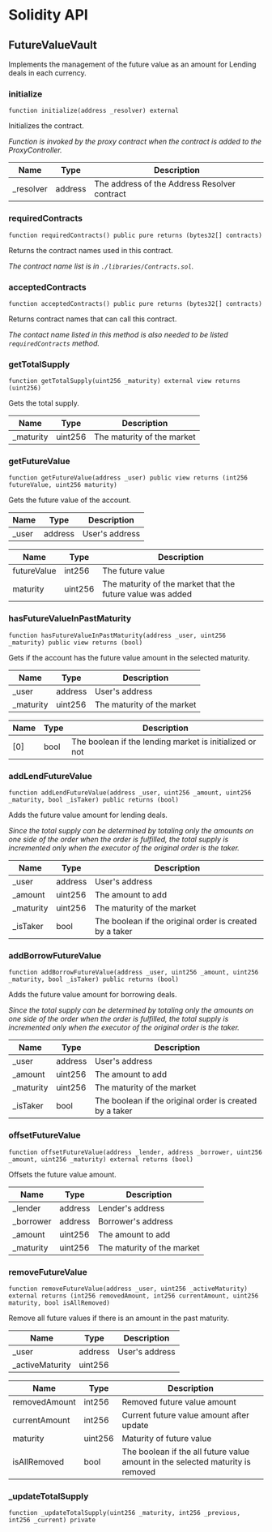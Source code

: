 # Solidity API

## FutureValueVault

Implements the management of the future value as an amount for Lending deals in each currency.

### initialize

```solidity
function initialize(address _resolver) external
```

Initializes the contract.

_Function is invoked by the proxy contract when the contract is added to the ProxyController._

| Name | Type | Description |
| ---- | ---- | ----------- |
| _resolver | address | The address of the Address Resolver contract |

### requiredContracts

```solidity
function requiredContracts() public pure returns (bytes32[] contracts)
```

Returns the contract names used in this contract.

_The contract name list is in `./libraries/Contracts.sol`._

### acceptedContracts

```solidity
function acceptedContracts() public pure returns (bytes32[] contracts)
```

Returns contract names that can call this contract.

_The contact name listed in this method is also needed to be listed `requiredContracts` method._

### getTotalSupply

```solidity
function getTotalSupply(uint256 _maturity) external view returns (uint256)
```

Gets the total supply.

| Name | Type | Description |
| ---- | ---- | ----------- |
| _maturity | uint256 | The maturity of the market |

### getFutureValue

```solidity
function getFutureValue(address _user) public view returns (int256 futureValue, uint256 maturity)
```

Gets the future value of the account.

| Name | Type | Description |
| ---- | ---- | ----------- |
| _user | address | User's address |

| Name | Type | Description |
| ---- | ---- | ----------- |
| futureValue | int256 | The future value |
| maturity | uint256 | The maturity of the market that the future value was added |

### hasFutureValueInPastMaturity

```solidity
function hasFutureValueInPastMaturity(address _user, uint256 _maturity) public view returns (bool)
```

Gets if the account has the future value amount in the selected maturity.

| Name | Type | Description |
| ---- | ---- | ----------- |
| _user | address | User's address |
| _maturity | uint256 | The maturity of the market |

| Name | Type | Description |
| ---- | ---- | ----------- |
| [0] | bool | The boolean if the lending market is initialized or not |

### addLendFutureValue

```solidity
function addLendFutureValue(address _user, uint256 _amount, uint256 _maturity, bool _isTaker) public returns (bool)
```

Adds the future value amount for lending deals.

_Since the total supply can be determined by totaling only the amounts on one side of the order
when the order is fulfilled, the total supply is incremented only when the executor of the original order
is the taker._

| Name | Type | Description |
| ---- | ---- | ----------- |
| _user | address | User's address |
| _amount | uint256 | The amount to add |
| _maturity | uint256 | The maturity of the market |
| _isTaker | bool | The boolean if the original order is created by a taker |

### addBorrowFutureValue

```solidity
function addBorrowFutureValue(address _user, uint256 _amount, uint256 _maturity, bool _isTaker) public returns (bool)
```

Adds the future value amount for borrowing deals.

_Since the total supply can be determined by totaling only the amounts on one side of the order
when the order is fulfilled, the total supply is incremented only when the executor of the original order
is the taker._

| Name | Type | Description |
| ---- | ---- | ----------- |
| _user | address | User's address |
| _amount | uint256 | The amount to add |
| _maturity | uint256 | The maturity of the market |
| _isTaker | bool | The boolean if the original order is created by a taker |

### offsetFutureValue

```solidity
function offsetFutureValue(address _lender, address _borrower, uint256 _amount, uint256 _maturity) external returns (bool)
```

Offsets the future value amount.

| Name | Type | Description |
| ---- | ---- | ----------- |
| _lender | address | Lender's address |
| _borrower | address | Borrower's address |
| _amount | uint256 | The amount to add |
| _maturity | uint256 | The maturity of the market |

### removeFutureValue

```solidity
function removeFutureValue(address _user, uint256 _activeMaturity) external returns (int256 removedAmount, int256 currentAmount, uint256 maturity, bool isAllRemoved)
```

Remove all future values if there is an amount in the past maturity.

| Name | Type | Description |
| ---- | ---- | ----------- |
| _user | address | User's address |
| _activeMaturity | uint256 |  |

| Name | Type | Description |
| ---- | ---- | ----------- |
| removedAmount | int256 | Removed future value amount |
| currentAmount | int256 | Current future value amount after update |
| maturity | uint256 | Maturity of future value |
| isAllRemoved | bool | The boolean if the all future value amount in the selected maturity is removed |

### _updateTotalSupply

```solidity
function _updateTotalSupply(uint256 _maturity, int256 _previous, int256 _current) private
```

